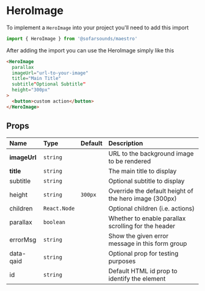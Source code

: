 # HeroImage

To implement a `HeroImage` into your project you'll need to add this import
```js
import { HeroImage } from '@sofarsounds/maestro'
```

After adding the import you can use the HeroImage simply like this
```html
<HeroImage
  parallax
  imageUrl="url-to-your-image"
  title="Main Title"
  subtitle"Optional Subtitle"
  height="300px"
>
  <button>custom action</button>
</HeroImage>
```

## Props

| Name          | Type         | Default         | Description                      |
| :------------ | :-----       | :-------------- | :------------------------------- |
| **imageUrl**  | `string`     |                 | URL to the background image to be rendered
| **title**     | `string`     |                 | The main title to display
| subtitle      | `string`     |                 | Optional subtitle to display
| height        | `string`     | `300px`         | Override the default height of the hero image (300px)
| children      | `React.Node` |                 | Optional children (i.e. actions)
| parallax      | `boolean`    |                 | Whether to enable parallax scrolling for the header
| errorMsg      | `string`     |                 | Show the given error message in this form group
| data-qaid     | `string`     |                 | Optional prop for testing purposes
| id            | `string`     |                 | Default HTML id prop to identify the element

